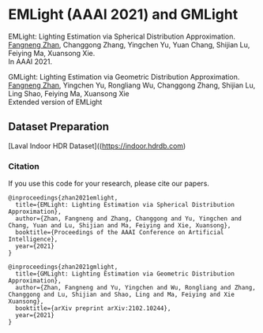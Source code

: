 # EMLight (AAAI 2021) and GMLight

EMLight: Lighting Estimation via Spherical Distribution Approximation. <br>
[Fangneng Zhan](https://sites.google.com/view/fnzhan), Changgong Zhang, Yingchen Yu, Yuan Chang, Shijian Lu, Feiying Ma, Xuansong Xie. <br>
In AAAI 2021.

GMLight: Lighting Estimation via Geometric Distribution Approximation. <br>
[Fangneng Zhan](https://sites.google.com/view/fnzhan), Yingchen Yu, Rongliang Wu, Changgong Zhang, Shijian Lu, Ling Shao, Feiying Ma, Xuansong Xie <br>
Extended version of EMLight


## Dataset Preparation

[Laval Indoor HDR Dataset]((https://indoor.hdrdb.com)

### Citation
If you use this code for your research, please cite our papers.
```
@inproceedings{zhan2021emlight,
  title={EMLight: Lighting Estimation via Spherical Distribution Approximation},
  author={Zhan, Fangneng and Zhang, Changgong and Yu, Yingchen and Chang, Yuan and Lu, Shijian and Ma, Feiying and Xie, Xuansong},
  booktitle={Proceedings of the AAAI Conference on Artificial Intelligence},
  year={2021}
}
```

```
@inproceedings{zhan2021gmlight,
  title={GMLight: Lighting Estimation via Geometric Distribution Approximation},
  author={Zhan, Fangneng and Yu, Yingchen and Wu, Rongliang and Zhang, Changgong and Lu, Shijian and Shao, Ling and Ma, Feiying and Xie Xuansong},
  booktitle={arXiv preprint arXiv:2102.10244},
  year={2021}
}
```
